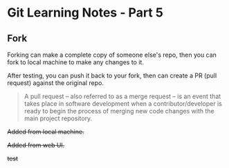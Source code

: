 # Git Learning Notes - Part 5

## Fork

Forking can make a complete copy of someone else's repo, then you can fork to local machine to make any changes to it. 

After testing, you can push it back to your fork,  then can create a PR (pull request) against the original repo. 

> A pull request – also referred to as a merge request – is an event that takes place in software development when a contributor/developer is ready to begin the process of merging new code changes with the main project repository.

~~Added from local machine.~~

~~Added from web UI.~~

~~test~~